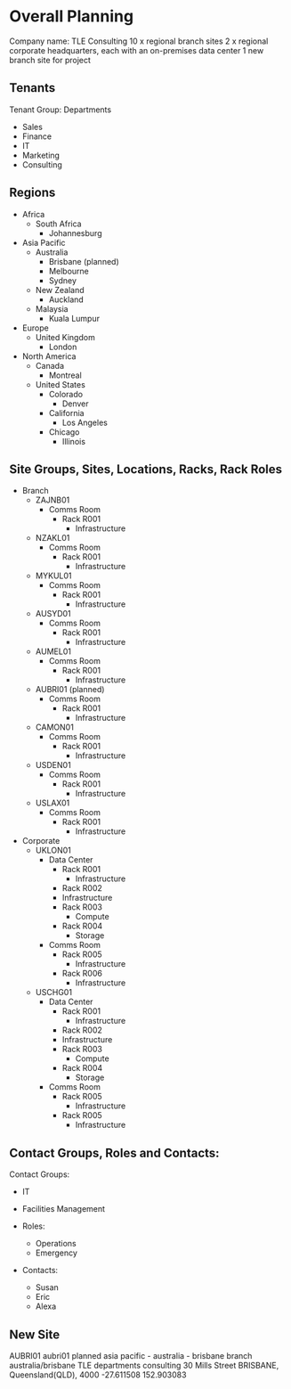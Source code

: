 # Overall Planning
Company name: TLE Consulting
10 x regional branch sites
2 x regional corporate headquarters, each with an on-premises data center
1 new branch site for project

## Tenants
Tenant Group: Departments
- Sales
- Finance
- IT
- Marketing
- Consulting

## Regions 
- Africa
  - South Africa 
    - Johannesburg
- Asia Pacific
  - Australia
    - Brisbane (planned)
    - Melbourne
    - Sydney
  - New Zealand
    - Auckland
  - Malaysia
    - Kuala Lumpur
- Europe
  - United Kingdom 
    - London
- North America
  - Canada
    - Montreal
  - United States
    - Colorado
      - Denver
    - California
      - Los Angeles
    - Chicago
      - Illinois

## Site Groups, Sites, Locations, Racks, Rack Roles
- Branch
  - ZAJNB01
    - Comms Room
      - Rack R001
        - Infrastructure
  - NZAKL01
    - Comms Room
      - Rack R001
        - Infrastructure
  - MYKUL01 
    - Comms Room
      - Rack R001
        - Infrastructure
  - AUSYD01
    - Comms Room
      - Rack R001
        - Infrastructure
  - AUMEL01
    - Comms Room
      - Rack R001
        - Infrastructure
  - AUBRI01 (planned)
    - Comms Room
      - Rack R001
        - Infrastructure
  - CAMON01  
    - Comms Room
      - Rack R001
        - Infrastructure
  - USDEN01
    - Comms Room
      - Rack R001
        - Infrastructure
  - USLAX01 
    - Comms Room
      - Rack R001
        - Infrastructure
- Corporate
  - UKLON01
    - Data Center
      - Rack R001
        - Infrastructure
      - Rack R002
      - Infrastructure
      - Rack R003
        - Compute  
      - Rack R004
        - Storage
    - Comms Room
      - Rack R005
        - Infrastructure
      - Rack R006
        - Infrastructure
  - USCHG01
    - Data Center
      - Rack R001
        - Infrastructure
      - Rack R002
      - Infrastructure
      - Rack R003
        - Compute  
      - Rack R004
        - Storage
    - Comms Room
      - Rack R005
        - Infrastructure
      - Rack R005
        - Infrastructure

## Contact Groups, Roles and Contacts: 
Contact Groups: 
  - IT
  - Facilities Management
  
- Roles:
  - Operations
  - Emergency

- Contacts: 
  - Susan 
  - Eric
  - Alexa 

## New Site
AUBRI01
aubri01
planned
asia pacific - australia - brisbane
branch
australia/brisbane
TLE departments
consulting
30 Mills Street BRISBANE, Queensland(QLD), 4000
-27.611508
152.903083